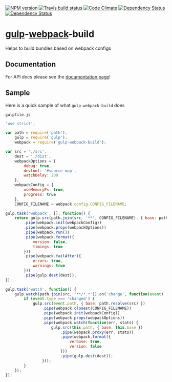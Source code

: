 [![NPM version](http://img.shields.io/npm/v/gulp-webpack-build.svg?style=flat)](https://www.npmjs.org/package/gulp-webpack-build) [![Travis build status](http://img.shields.io/travis/mdreizin/gulp-webpack-build/develop.svg?style=flat)](https://travis-ci.org/mdreizin/gulp-webpack-build) [![Code Climate](https://codeclimate.com/github/mdreizin/gulp-webpack-build/badges/gpa.svg)](https://codeclimate.com/github/mdreizin/gulp-webpack-build) [![Dependency Status](https://david-dm.org/mdreizin/gulp-webpack-build.svg?style=flat)](https://david-dm.org/mdreizin/gulp-webpack-build) [![Dependency Status](https://david-dm.org/mdreizin/gulp-webpack-build/dev-status.svg?style=flat)](https://david-dm.org/mdreizin/gulp-webpack-build#info=devDependencies)

[gulp](https://github.com/gulpjs/gulp)-[webpack](https://github.com/webpack/webpack)-build
==========================================================================================

Helps to build bundles based on webpack configs

<h2 id="documentation">Documentation</h2>

For API docs please see the [documentation page](https://github.com/mdreizin/gulp-webpack-build/blob/develop/docs/API.md)!

<h2 id="sample">Sample</h2>

Here is a quick sample of what `gulp-webpack-build` does

`gulpfile.js`

``` javascript
'use strict';

var path = require('path'),
    gulp = require('gulp'),
    webpack = require('gulp-webpack-build');

var src = './src',
    dest = './dist',
    webpackOptions = {
        debug: true,
        devtool: '#source-map',
        watchDelay: 200
    },
    webpackConfig = {
        useMemoryFs: true,
        progress: true
    },
    CONFIG_FILENAME = webpack.config.CONFIG_FILENAME;

gulp.task('webpack', [], function() {
    return gulp.src(path.join(src, '**', CONFIG_FILENAME), { base: path.resolve(src) })
        .pipe(webpack.init(webpackConfig))
        .pipe(webpack.props(webpackOptions))
        .pipe(webpack.run())
        .pipe(webpack.format({
            version: false,
            timings: true
        }))
        .pipe(webpack.failAfter({
            errors: true,
            warnings: true
        }))
        .pipe(gulp.dest(dest));
});

gulp.task('watch', function() {
    gulp.watch(path.join(src, '**/*.*')).on('change', function(event) {
        if (event.type === 'changed') {
            gulp.src(event.path, { base: path.resolve(src) })
                .pipe(webpack.closest(CONFIG_FILENAME))
                .pipe(webpack.init(webpackConfig))
                .pipe(webpack.props(webpackOptions))
                .pipe(webpack.watch(function(err, stats) {
                    gulp.src(this.path, { base: this.base })
                        .pipe(webpack.proxy(err, stats))
                        .pipe(webpack.format({
                            verbose: true,
                            version: false
                        }))
                        .pipe(gulp.dest(dest));
                }));
        }
    });
});

```
